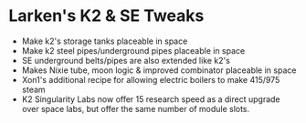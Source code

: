 # Larken's K2 & SE Tweaks

- Make k2's storage tanks placeable in space
- Make k2 steel pipes/underground pipes placeable in space
- SE underground belts/pipes are also extended like k2's
- Makes Nixie tube, moon logic & improved combinator placeable in space
- Xon1's additional recipe for allowing electric boilers to make 415/975 steam
- K2 Singularity Labs now offer 15 research speed as a direct upgrade over space labs, but offer the same number of module slots.
